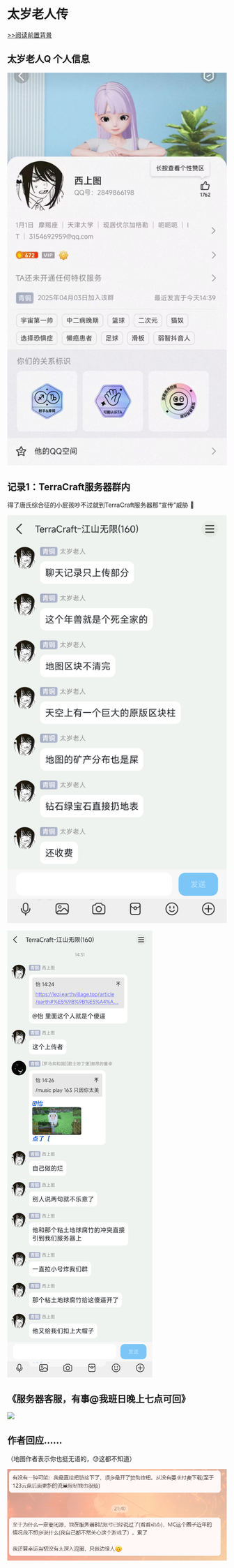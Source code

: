 # 太岁老人传

[>>阅读前置背景](/article/earth)

## 太岁老人Q 个人信息

![](/others/太岁老人传/QQ.jpg)

## 记录1：TerraCraft服务器群内

得了唐氏综合征的小屁孩吵不过就到TerraCraft服务器那“宣传”威胁 🤣

![](/others/太岁老人传/1.png)

![](/others/太岁老人传/2.png)

## 《服务器客服，有事@我班日晚上七点可回》

![](/others/太岁老人传/4.png)

## 作者回应……

（地图作者表示你也挺无语的，😓这都不知道）

![](/others/太岁老人传/作者.png)
